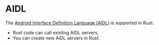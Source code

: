 # AIDL

The [Android Interface Definition Language
(AIDL)](https://developer.android.com/guide/components/aidl) is supported in Rust:

- Rust code can call existing AIDL servers,
- You can create new AIDL servers in Rust.
